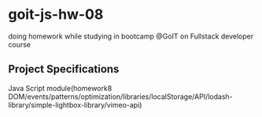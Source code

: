 # goit-js-hw-08

doing homework while studying in bootcamp @GoIT on Fullstack developer course

## Project Specifications

Java Script module(homework8 DOM/events/patterns/optimization/libraries/localStorage/API/lodash-library/simple-lightbox-library/vimeo-api)
